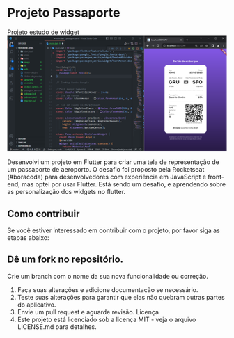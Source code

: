 # Projeto Passaporte

Projeto estudo de widget
![App Tela](image/app_tela_md.png)

Desenvolvi um projeto em Flutter para criar uma tela de representação de um passaporte de aeroporto. O desafio foi proposto pela Rocketseat (#boracoda) para desenvolvedores com experiência em JavaScript e front-end, mas optei por usar Flutter. Está sendo um desafio, e aprendendo sobre as personalização dos widgets no flutter.

## Como contribuir
Se você estiver interessado em contribuir com o projeto, por favor siga as etapas abaixo:

## Dê um fork no repositório.
Crie um branch com o nome da sua nova funcionalidade ou correção.
1. Faça suas alterações e adicione documentação se necessário.
2. Teste suas alterações para garantir que elas não quebram outras partes do aplicativo.
3. Envie um pull request e aguarde revisão.
Licença
4. Este projeto está licenciado sob a licença MIT - veja o arquivo LICENSE.md para detalhes.

